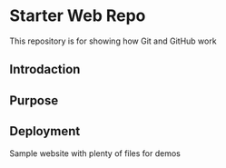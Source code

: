 # Starter Web Repo

This repository is for showing how Git and GitHub work

## Introdaction

## Purpose

## Deployment


Sample website with plenty of files for demos